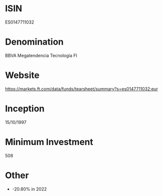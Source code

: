 # ISIN
ES0147711032

# Denomination
BBVA Megatendencia Tecnología FI

# Website
https://markets.ft.com/data/funds/tearsheet/summary?s=es0147711032:eur

# Inception
15/10/1997

# Minimum Investment
508

# Other
* -20.80% in 2022